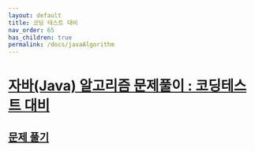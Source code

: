 ```yaml
---
layout: default
title: 코딩 테스트 대비
nav_order: 65
has_children: true
permalink: /docs/javaAlgorithm
---
```


# **[자바(Java) 알고리즘 문제풀이 : 코딩테스트 대비](https://www.inflearn.com/course/%EC%9E%90%EB%B0%94-%EC%95%8C%EA%B3%A0%EB%A6%AC%EC%A6%98-%EB%AC%B8%EC%A0%9C%ED%92%80%EC%9D%B4-%EC%BD%94%ED%85%8C%EB%8C%80%EB%B9%84/dashboard)**
## [문제 풀기](https://cote.inflearn.com/contest/10/problems)
